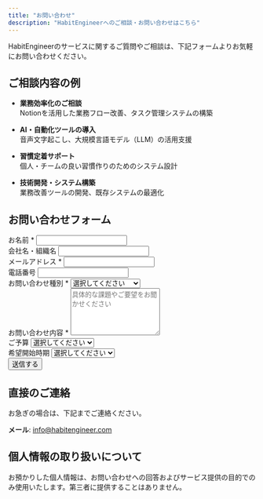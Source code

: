 ```yaml
---
title: "お問い合わせ"
description: "HabitEngineerへのご相談・お問い合わせはこちら"
---
```


HabitEngineerのサービスに関するご質問やご相談は、下記フォームよりお気軽にお問い合わせください。

## ご相談内容の例

- **業務効率化のご相談**  
  Notionを活用した業務フロー改善、タスク管理システムの構築

- **AI・自動化ツールの導入**  
  音声文字起こし、大規模言語モデル（LLM）の活用支援

- **習慣定着サポート**  
  個人・チームの良い習慣作りのためのシステム設計

- **技術開発・システム構築**  
  業務改善ツールの開発、既存システムの最適化

## お問い合わせフォーム

<form class="contact-form" name="contact" method="POST" data-netlify="true" action="/contact/?success=true">
  <div class="form-group">
    <label for="name">お名前 <span class="required">*</span></label>
    <input type="text" id="name" name="name" required>
  </div>

  <div class="form-group">
    <label for="company">会社名・組織名</label>
    <input type="text" id="company" name="company">
  </div>

  <div class="form-group">
    <label for="email">メールアドレス <span class="required">*</span></label>
    <input type="email" id="email" name="email" required>
  </div>

  <div class="form-group">
    <label for="phone">電話番号</label>
    <input type="tel" id="phone" name="phone">
  </div>

  <div class="form-group">
    <label for="subject">お問い合わせ種別 <span class="required">*</span></label>
    <select id="subject" name="subject" required>
      <option value="">選択してください</option>
      <option value="service-inquiry">サービスについて</option>
      <option value="consultation">業務改善の相談</option>
      <option value="development">開発・システム構築</option>
      <option value="support">技術サポート</option>
      <option value="other">その他</option>
    </select>
  </div>

  <div class="form-group">
    <label for="message">お問い合わせ内容 <span class="required">*</span></label>
    <textarea id="message" name="message" rows="6" placeholder="具体的な課題やご要望をお聞かせください" required></textarea>
  </div>

  <div class="form-group">
    <label for="budget">ご予算</label>
    <select id="budget" name="budget">
      <option value="">選択してください</option>
      <option value="under-100k">10万円未満</option>
      <option value="100k-300k">10万円〜30万円</option>
      <option value="300k-500k">30万円〜50万円</option>
      <option value="500k-1m">50万円〜100万円</option>
      <option value="over-1m">100万円以上</option>
      <option value="monthly">月額契約希望</option>
      <option value="undecided">未定</option>
    </select>
  </div>

  <div class="form-group">
    <label for="timeline">希望開始時期</label>
    <select id="timeline" name="timeline">
      <option value="">選択してください</option>
      <option value="asap">できるだけ早く</option>
      <option value="1month">1ヶ月以内</option>
      <option value="3months">3ヶ月以内</option>
      <option value="6months">6ヶ月以内</option>
      <option value="flexible">時期は相談</option>
    </select>
  </div>

  <div class="form-submit">
    <button type="submit" class="button button-primary">送信する</button>
  </div>
</form>

## 直接のご連絡

お急ぎの場合は、下記までご連絡ください。

**メール**: info@habitengineer.com

## 個人情報の取り扱いについて

お預かりした個人情報は、お問い合わせへの回答およびサービス提供の目的でのみ使用いたします。第三者に提供することはありません。